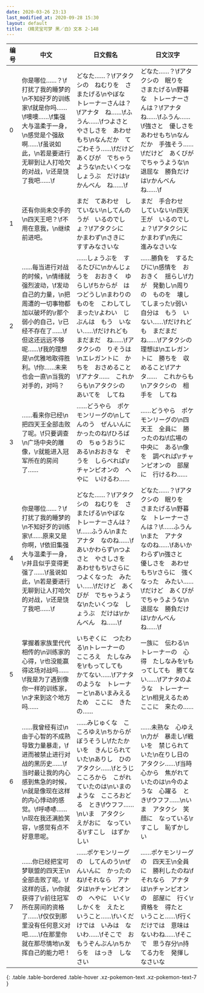 ```yaml
---
date: 2020-03-26 23:13
last_modified_at: 2020-09-28 15:30
layout: default
title: 《精灵宝可梦 黑／白》文本 2-148
---
```

| 编号 | 中文 | 日文假名 | 日文汉字 |
| ---- | ---- | ---- | --- |
| 0 | 你是哪位……？\f打扰了我的睡梦的\n不知好歹的训练家\f就是你吗……\f噢噢……\f集强大与温柔于一身，\n感觉是个强敌啊……\f虽说如此，\n若是要进行无聊到让人打哈欠的对战，\r还是饶了我吧……\f | どなた……？\fアタクシの　ねむりを　さまたげる\nやぼな　トレーナーさんは？\fアナタ　ね……\fふうん……\fつよさと　やさしさを　あわせもち\nなんだか　てごわそう……\fだけど　あくびが　でちゃうような\nたいくつな　しょうぶ　だけは\rかんべん　ね……\f | どなた……？\fアタクシの　眠りを　さまたげる\n野暮な　トレーナーさんは？\fアナタ　ね……\fふうん……\f強さと　優しさを　あわせもち\nなんだか　手強そう……\fだけど　あくびが　でちゃうような\n退屈な　勝負だけは\rかんべん　ね……\f |
| 1 | 还有你尚未交手的\n四天王吧？\f不用在意我，\n继续前进吧。 | まだ　てあわせ　していない\nしてんのうが　いるのでしょ？\fアタクシに　かまわず\nさきに　すすみなさいな | まだ　手合わせ　していない\n四天王が　いるのでしょ？\fアタクシに　かまわず\n先に　進みなさいな |
| 2 | ……每当进行对战的时候，\n情绪就强烈波动，\f发动自己的力量，\n把周遭的一切事物都加以破坏的\r那个弱小的自己，\r已经不存在了……\f但这还远远不够呢……\f我的理想是\n优雅地取得胜利。\f你……未来也会一直\n当我的对手的，对吗？ | ……しょうぶを　するたびに\nかんじょうを　おおきく　ゆらし\fちからが　はつどうし\nまわりの　ものを　こわしてしまった\rよわい　じぶんは　もう　いない……\fだけれども　まだまだ　ね……\fアタクシの　りそうは\nエレガントに　かちを　おさめること\fアナタ……　これからも\nアタクシの　あいてを　してね | ……勝負を　するたびに\n感情を　おおきく　揺らし\f力が　発動し\n周りの　ものを　壊してしまった\r弱い　自分は　もう　いない……\fだけれども　まだまだ　ね……\fアタクシの　理想は\nエレガントに　勝ちを　収めること\fアナタ……　これからも\nアタクシの　相手を　してね |
| 3 | ……看来你已经\n把四天王全部击败了呢。\f只要调查\n广场中央的雕像，\r就能进入冠军所在的房间了…… | ……どうやら　ポケモンリーグの\nしてんのう　ぜんいんに　かったのね\fひろばの　ちゅうおうに　ある\nおおきな　ぞうを　しらべれば\rチャンピオンの　へやに　いけるわ…… | ……どうやら　ポケモンリーグの\n四天王　全員に　勝ったのね\f広場の　中央に　ある\n像を　調べれば\rチャンピオンの　部屋に　行けるわ…… |
| 4 | 你是哪位……？\f打扰了我的睡梦的\n不知好歹的训练家\f……原来又是你啊，\f依旧集强大与温柔于一身，\r并且似乎变得更强了……\f虽说如此，\n若是要进行无聊到让人打哈欠的对战，\r还是饶了我吧……\f | どなた……？\fアタクシの　ねむりを　さまたげる\nやぼな　トレーナーさんは？\f……ふうん\nまた　アナタ　なのね……\fあいかわらず\nつよさと　やさしさを　あわせもち\rさらに　つよくなった　みたい……\fだけど　あくびが　でちゃうような\nたいくつな　しょうぶ　だけは\rかんべん　ね……\f | どなた……？\fアタクシの　眠りを　さまたげる\n野暮な　トレーナーさんは？\f……ふうん\nまた　アナタ　なのね……\fあいかわらず\n強さと　優しさを　あわせもち\rさらに　強くなった　みたい……\fだけど　あくびが　でちゃうような\n退屈な　勝負だけは\rかんべん　ね……\f |
| 5 | 掌握着家族里代代相传的\n训练家的心得，\r也没能赢得这场对战吗……\f我是为了遇到像你一样的训练家，\n才来到这个地方吗…… | いちぞくに　つたわる\nトレーナーの　こころえ　たしなみを\rもってしても　かてない……\fアナタのような　トレーナーと\nあいまみえるため　ここに　きたの…… | 一族に　伝わる\nトレーナーの　心得　たしなみを\rもってしても　勝てない……\fアナタのような　トレーナーと\n相見えるため　ここに　来たの…… |
| 6 | ……我曾经有过\n由于心智的不成熟导致力量暴走，\f进而被禁止进行对战的黑历史……\f当时最让我的内心感到焦急的时候，\n就是像现在这样的内心悸动的感觉。\f呼哧哧……\n现在我还满脸笑容，\r感觉有点不好意思呢。 | ……みじゅくな　こころゆえ\nちからが　ぼうそうし\fたたかいを　きんじられていた\nありし　ひの　アタクシ……\fとうじ　こころから　こがれていたのは\nいまのような　こころおどる　とき\fウフフ……\nいま　アタクシ　えがおに　なっている\rすこし　はずかしい | ……未熟な　心ゆえ\n力が　暴走し\f戦いを　禁じられていた\n在りし日の　アタクシ……\f当時　心から　焦がれていたのは\n今のような　心躍る　とき\fウフフ……\nいま　アタクシ　笑顔に　なっている\rすこし　恥ずかしい |
| 7 | ……你已经把宝可梦联盟的四天王\n全部击败了呢。\f这样的话，\n你就获得了\r前往冠军所在房间的资格了……\f仅仅到那里没有任何意义对吧……\f在那里你就在那尽情地\n发挥自己的能力吧！ | ……ポケモンリーグの　してんのう\nぜんいんに　かったのね\fそれなら　アナタは\nチャンピオンの　へやに　いく\rしかくを　えたと　いうこと……\fいくだけでは　いみは　ないわ……\fそこで　おもうぞんぶん\nちからを　はっき　しなさい | ……ポケモンリーグの　四天王\n全員に　勝利したのね\fそれなら　アナタは\nチャンピオンの　部屋に　行く\r資格を　得たと　いうこと……\f行くだけでは　意味は　ないわね……\fそこで　思う存分\n持てる力を　発揮しなさいな |
{: .table .table-bordered .table-hover .xz-pokemon-text .xz-pokemon-text-7 }